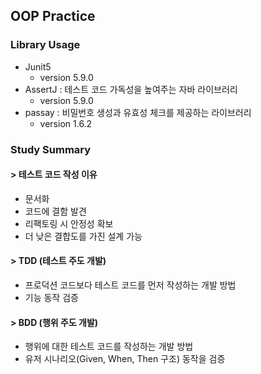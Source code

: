 ## OOP Practice

### Library Usage
- Junit5 
  - version 5.9.0
- AssertJ : 테스트 코드 가독성을 높여주는 자바 라이브러리
  - version 5.9.0
- passay : 비밀번호 생성과 유효성 체크를 제공하는 라이브러리
  - version 1.6.2

### Study Summary
#### > 테스트 코드 작성 이유
- 문서화
- 코드에 결함 발견
- 리팩토링 시 안정성 확보
- 더 낮은 결합도를 가진 설계 가능


#### > TDD (테스트 주도 개발)
- 프로덕션 코드보다 테스트 코드를 먼저 작성하는 개발 방법
- 기능 동작 검증

#### > BDD (행위 주도 개발)
- 행위에 대한 테스트 코드를 작성하는 개발 방법
- 유저 시나리오(Given, When, Then 구조) 동작을 검증
